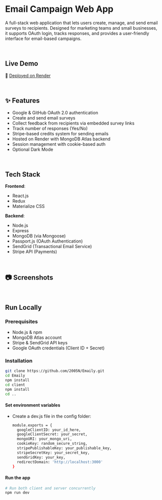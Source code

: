 #  Email Campaign Web App

A full-stack web application that lets users create, manage, and send email surveys to recipients. 
Designed for marketing teams and small businesses, it supports OAuth login, tracks responses, and provides a user-friendly interface for email-based campaigns.

<br/>

##  Live Demo
🔗 [Deployed on Render](https://emaily-2nzb.onrender.com)

<br/>

## ✨ Features

-  Google & GitHub OAuth 2.0 authentication
-  Create and send email surveys
-  Collect feedback from recipients via embedded survey links
-  Track number of responses (Yes/No)
-  Stripe-based credits system for sending emails
-  Hosted on Render with MongoDB Atlas backend
-  Session management with cookie-based auth
-  Optional Dark Mode

<br/>

##  Tech Stack

**Frontend**:
- React.js
- Redux
- Materialize CSS

**Backend**:
- Node.js
- Express
- MongoDB (via Mongoose)
- Passport.js (OAuth Authentication)
- SendGrid (Transactional Email Service)
- Stripe API (Payments)

<br/>

## 📷 Screenshots


<br/>

##  Run Locally

### Prerequisites
- Node.js & npm
- MongoDB Atlas account
- Stripe & SendGrid API keys
- Google OAuth credentials (Client ID + Secret)

### Installation

```bash
git clone https://github.com/2005N/Emaily.git
cd Emaily
npm install
cd client
npm install
cd ..
```
#### Set environment variables
- Create a dev.js file in the config folder:
  ```bash
  module.exports = {
    googleClientID: your_id_here,
    googleClientSecret: your_secret,
    mongoURI: your_mongo_uri,
    cookieKey: random_secure_string,
    stripePublishableKey: your_publishable_key,
    stripeSecretKey: your_secret_key,
    sendGridKey: your_key,
    redirectDomain: 'http://localhost:3000'
  }
  ```

#### Run the app
```bash
# Run both client and server concurrently
npm run dev
```
